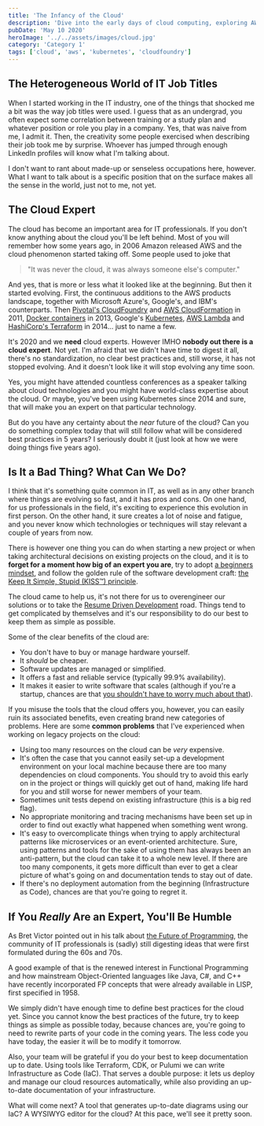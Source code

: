 ```yaml
---
title: 'The Infancy of the Cloud'
description: 'Dive into the early days of cloud computing, exploring AWS, Kubernetes, and Cloud Foundry.'
pubDate: 'May 10 2020'
heroImage: '../../assets/images/cloud.jpg'
category: 'Category 1'
tags: ['cloud', 'aws', 'kubernetes', 'cloudfoundry']
---
```


## The Heterogeneous World of IT Job Titles

When I started working in the IT industry, one of the things that shocked me a bit was the way job titles were used. I guess that as an undergrad, you often expect some correlation between training or a study plan and whatever position or role you play in a company. Yes, that was naive from me, I admit it. Then, the creativity some people exercised when describing their job took me by surprise. Whoever has jumped through enough LinkedIn profiles will know what I'm talking about.

I don't want to rant about made-up or senseless occupations here, however. What I want to talk about is a specific position that on the surface makes all the sense in the world, just not to me, not yet.

## The Cloud Expert

The cloud has become an important area for IT professionals. If you don't know anything about the cloud you'll be left behind. Most of you will remember how some years ago, in 2006 Amazon released AWS and the cloud phenomenon started taking off. Some people used to joke that

> "It was never the cloud, it was always someone else's computer."

And yes, that is more or less what it looked like at the beginning. But then it started evolving. First, the continuous additions to the AWS products landscape, together with Microsoft Azure's, Google's, and IBM's counterparts. Then [Pivotal's CloudFoundry](https://en.wikipedia.org/wiki/Cloud_Foundry) and [AWS CloudFormation](https://aws.amazon.com/blogs/aws/category/management-tools/aws-cloudformation/) in 2011, [Docker containers](<https://en.wikipedia.org/wiki/Docker_(software)>) in 2013, Google's [Kubernetes](https://en.wikipedia.org/wiki/Kubernetes), [AWS Lambda](https://en.wikipedia.org/wiki/AWS_Lambda) and [HashiCorp's Terraform](<https://en.wikipedia.org/wiki/Terraform_(software)>) in 2014... just to name a few.

It's 2020 and we **need** cloud experts. However IMHO **nobody out there is a cloud expert**. Not yet. I'm afraid that we didn't have time to digest it all, there's no standardization, no clear best practices and, still worse, it has not stopped evolving. And it doesn't look like it will stop evolving any time soon.

Yes, you might have attended countless conferences as a speaker talking about cloud technologies and you might have world-class expertise about the cloud. Or maybe, you've been using Kubernetes since 2014 and sure, that will make you an expert on that particular technology.

But do you have any certainty about the _near_ future of the cloud? Can you do something complex today that will still follow what will be considered best practices in 5 years? I seriously doubt it (just look at how we were doing things five years ago).

## Is It a Bad Thing? What Can We Do?

I think that it's something quite common in IT, as well as in any other branch where things are evolving so fast, and it has pros and cons. On one hand, for us professionals in the field, it's exciting to experience this evolution in first person. On the other hand, it sure creates a lot of noise and fatigue, and you never know which technologies or techniques will stay relevant a couple of years from now.

There is however one thing you can do when starting a new project or when taking architectural decisions on existing projects on the cloud, and it is to **forget for a moment how big of an expert you are**, try to adopt [a beginners mindset](https://www.creativehuddle.co.uk/how-to-adopt-a-beginners-mindset), and follow the golden rule of the software development craft: [the Keep It Simple, Stupid (KISS™) principle](https://en.wikipedia.org/wiki/KISS_principle).

The cloud came to help us, it's not there for us to overengineer our solutions or to take the [Resume Driven Development](http://radar.oreilly.com/2014/10/resume-driven-development.html) road. Things tend to get complicated by themselves and it's our responsibility to do our best to keep them as simple as possible.

Some of the clear benefits of the cloud are:

- You don't have to buy or manage hardware yourself.
- It _should_ be cheaper.
- Software updates are managed or simplified.
- It offers a fast and reliable service (typically 99.9% availability).
- It makes it easier to write software that scales (although if you're a startup, chances are that [you shouldn't have to worry much about that](http://paulgraham.com/ds.html)).

If you misuse the tools that the cloud offers you, however, you can easily ruin its associated benefits, even creating brand new categories of problems. Here are some **common problems** that I've experienced when working on legacy projects on the cloud:

- Using too many resources on the cloud can be _very_ expensive.
- It's often the case that you cannot easily set-up a development environment on your local machine because there are too many dependencies on cloud components. You should try to avoid this early on in the project or things will quickly get out of hand, making life hard for you and still worse for newer members of your team.
- Sometimes unit tests depend on existing infrastructure (this is a big red flag).
- No appropriate monitoring and tracing mechanisms have been set up in order to find out exactly what happened when something went wrong.
- It's easy to overcomplicate things when trying to apply architectural patterns like microservices or an event-oriented architecture. Sure, using patterns and tools for the sake of using them has always been an anti-pattern, but the cloud can take it to a whole new level. If there are too many components, it gets more difficult than ever to get a clear picture of what's going on and documentation tends to stay out of date.
- If there's no deployment automation from the beginning (Infrastructure as Code), chances are that you're going to regret it.

## If You _Really_ Are an Expert, You'll Be Humble

As Bret Victor pointed out in his talk about [the Future of Programming](https://www.youtube.com/watch?v=8pTEmbeENF4), the community of IT professionals is (sadly) still digesting ideas that were first formulated during the 60s and 70s.

A good example of that is the renewed interest in Functional Programming and how mainstream Object-Oriented languages like Java, C#, and C++ have recently incorporated FP concepts that were already available in LISP, first specified in 1958.

We simply didn't have enough time to define best practices for the cloud yet. Since you cannot know the best practices of the future, try to keep things as simple as possible today, because chances are, you're going to need to rewrite parts of your code in the coming years. The less code you have today, the easier it will be to modify it tomorrow.

Also, your team will be grateful if you do your best to keep documentation up to date. Using tools like Terraform, CDK, or Pulumi we can write Infrastructure as Code (IaC). That serves a double purpose: it lets us deploy and manage our cloud resources automatically, while also providing an up-to-date documentation of your infrastructure.

What will come next? A tool that generates up-to-date diagrams using our IaC? A WYSIWYG editor for the cloud? At this pace, we'll see it pretty soon.
